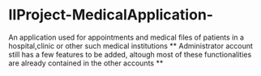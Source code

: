 # IIProject-MedicalApplication-
An application used for appointments and medical files of patients in a hospital,clinic or other such medical institutions
** Administrator account still has a few features to be added, altough most of these functionalities are already contained in the other accounts **
